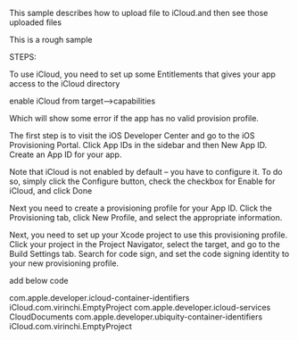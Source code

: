 
This sample describes how to upload file to iCloud.and then see those uploaded files 

This is a rough sample 

STEPS:

To use iCloud, you need to set up some Entitlements that gives your app access to the iCloud directory

 enable iCloud from target—>capabilities
 
Which will show some error if the app has no valid provision profile.

The first step is to visit the iOS Developer Center and go to the iOS Provisioning Portal. Click App IDs in the sidebar and then New App ID. Create an App ID for your app.

Note that iCloud is not enabled by default – you have to configure it. To do so, simply click the Configure button, check the checkbox for Enable for iCloud, and click Done

Next you need to create a provisioning profile for your App ID. Click the Provisioning tab, click New Profile, and select the appropriate information.

Next, you need to set up your Xcode project to use this provisioning profile. Click your project in the Project Navigator, select the  target, and go to the Build Settings tab. Search for code sign, and set the code signing identity to your new provisioning profile.

add below code

<?xml version="1.0" encoding="UTF-8"?>
<!DOCTYPE plist PUBLIC "-//Apple//DTD PLIST 1.0//EN" "http://www.apple.com/DTDs/PropertyList-1.0.dtd">
<plist version="1.0">
<dict>
	<key>com.apple.developer.icloud-container-identifiers</key>
	<array>
        <string>iCloud.com.virinchi.EmptyProject</string><!-- this is copied from developer .apple .com
                                                          when you will entitle your app for icloud-->
	</array>
	<key>com.apple.developer.icloud-services</key>
	<array>
		<string>CloudDocuments</string>
	</array>
	<key>com.apple.developer.ubiquity-container-identifiers</key>
	<array>
		<string>iCloud.com.virinchi.EmptyProject</string>
	</array>
</dict>
</plist>



